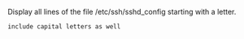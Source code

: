 Display all lines of the file /etc/ssh/sshd_config starting with a letter.



    include capital letters as well


